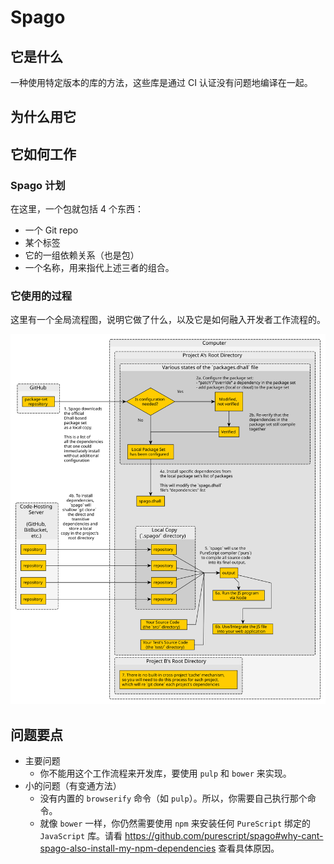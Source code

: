 # Spago

## 它是什么

一种使用特定版本的库的方法，这些库是通过 CI 认证没有问题地编译在一起。

## 为什么用它

## 它如何工作

### Spago 计划

在这里，一个包就包括 4 个东西：

- 一个 Git repo
- 某个标签
- 它的一组依赖关系（也是包）
- 一个名称，用来指代上述三者的组合。

### 它使用的过程

这里有一个全局流程图，说明它做了什么，以及它是如何融入开发者工作流程的。

![spago](assets/spago-flowchart.svg)

## 问题要点

- 主要问题
  - 你不能用这个工作流程来开发库，要使用 `pulp` 和 `bower` 来实现。
- 小的问题（有变通方法）
  - 没有内置的 `browserify` 命令（如 `pulp`）。所以，你需要自己执行那个命令。
  - 就像 `bower` 一样，你仍然需要使用 `npm` 来安装任何 `PureScript` 绑定的 `JavaScript` 库。请看 https://github.com/purescript/spago#why-cant-spago-also-install-my-npm-dependencies 查看具体原因。
